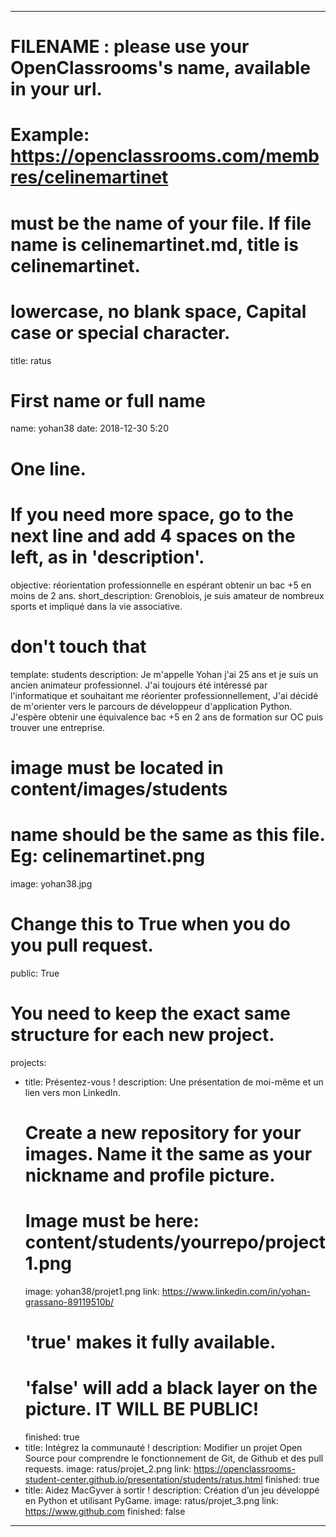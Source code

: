---

# FILENAME : please use your OpenClassrooms's name, available in your url.
# Example: https://openclassrooms.com/membres/celinemartinet
# must be the name of your file. If file name is celinemartinet.md, title is celinemartinet.
# lowercase, no blank space, Capital case or special character.
title: ratus

# First name or full name
name: yohan38
date: 2018-12-30 5:20

# One line.
# If you need more space, go to the next line and add 4 spaces on the left, as in 'description'.
objective: réorientation professionnelle en espérant obtenir un bac +5 en moins de 2 ans.
short_description: Grenoblois, je suis amateur de nombreux sports et impliqué dans la vie associative.

# don't touch that
template: students
description:
    Je m'appelle Yohan j'ai 25 ans et je suis un ancien animateur professionnel. J'ai toujours été intéressé par l'informatique et souhaitant me réorienter professionnellement,
	J'ai décidé de m'orienter vers le parcours de développeur d'application Python. 
	J'espère obtenir une équivalence bac +5 en 2 ans de formation sur OC puis trouver une entreprise.
	

# image must be located in content/images/students
# name should be the same as this file. Eg: celinemartinet.png
image: yohan38.jpg

# Change this to True when you do you pull request.
public: True

# You need to keep the exact same structure for each new project.
projects:
  - title: Présentez-vous !
    description: Une présentation de moi-même et un lien vers mon LinkedIn.
    # Create a new repository for your images. Name it the same as your nickname and profile picture.
    # Image must be here: content/students/yourrepo/project1.png
    image: yohan38/projet1.png
    link: https://www.linkedin.com/in/yohan-grassano-89119510b/
    # 'true' makes it fully available.
    # 'false' will add a black layer on the picture. IT WILL BE PUBLIC!
    finished: true
  - title: Intégrez la communauté !
    description: Modifier un projet Open Source pour comprendre le fonctionnement de Git, de Github et des pull requests. 
    image: ratus/projet_2.png
    link: https://openclassrooms-student-center.github.io/presentation/students/ratus.html
    finished: true
  - title: Aidez MacGyver à sortir !
    description: Création d’un jeu développé en Python et utilisant PyGame.
    image: ratus/projet_3.png
    link: https://www.github.com
    finished: false
---